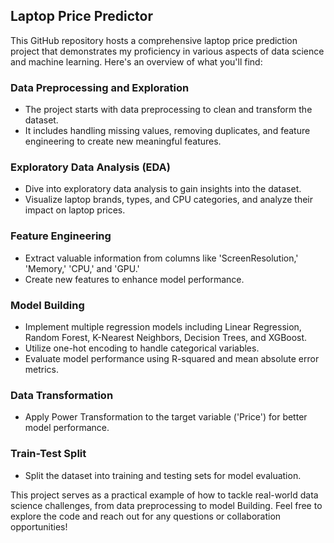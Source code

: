 ## Laptop Price Predictor

This GitHub repository hosts a comprehensive laptop price prediction project that demonstrates my proficiency in various aspects of data science and machine learning. Here's an overview of what you'll find:

### Data Preprocessing and Exploration
- The project starts with data preprocessing to clean and transform the dataset.
- It includes handling missing values, removing duplicates, and feature engineering to create new meaningful features.

### Exploratory Data Analysis (EDA)
- Dive into exploratory data analysis to gain insights into the dataset.
- Visualize laptop brands, types, and CPU categories, and analyze their impact on laptop prices.

### Feature Engineering
- Extract valuable information from columns like 'ScreenResolution,' 'Memory,' 'CPU,' and 'GPU.'
- Create new features to enhance model performance.

### Model Building
- Implement multiple regression models including Linear Regression, Random Forest, K-Nearest Neighbors, Decision Trees, and XGBoost.
- Utilize one-hot encoding to handle categorical variables.
- Evaluate model performance using R-squared and mean absolute error metrics.

### Data Transformation
- Apply Power Transformation to the target variable ('Price') for better model performance.

### Train-Test Split
- Split the dataset into training and testing sets for model evaluation.

This project serves as a practical example of how to tackle real-world data science challenges, from data preprocessing to model Building. Feel free to explore the code and reach out for any questions or collaboration opportunities!
